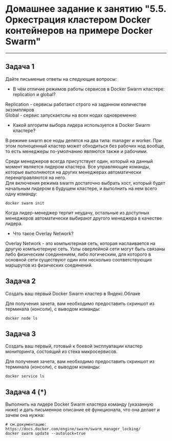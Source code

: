 # Домашнее задание к занятию "5.5. Оркестрация кластером Docker контейнеров на примере Docker Swarm"

---

## Задача 1

Дайте письменые ответы на следующие вопросы:

- В чём отличие режимов работы сервисов в Docker Swarm кластере: replication и global? <br>

Replication - сервисы работают строго на заданном количестве экзэмпляров <br>
Global - сервис запускаетсяы на всех нодах одновременно

- Какой алгоритм выбора лидера используется в Docker Swarm кластере? <br>

В режиме swarm все ноды делятся на два типа: manager и worker. При этом полноценный кластер может обходиться без рабочих нод вообще, то есть менеджеры по-умолчанию являются также и рабочими. <br>

Среди менеджеров всегда присутствует один, который на данный момент является лидером кластера. Все управляющие команды, которые выполняются на других менеджерах автоматически перенаправляются на него.<br>
Для включения режима swarm достаточно выбрать хост, который будет начальным лидером в будущем кластере, и выполнить на нем всего одну команду:

```
docker swarm init
```
Когда лидер-менеджер терпит неудачу, остальные из доступных менеджеров автоматически выбирают другого менеджера в качестве лидера.<br>

- Что такое Overlay Network?

Overlay Network - это компьютерная сеть, которая наслаивается на другую компьютерную сеть. Узлы оверлейной сети могут быть связаны либо физическим соединением, либо логическим, для которого в основной сети существуют один или несколько соответствующих маршрутов из физических соединений.

## Задача 2

Создать ваш первый Docker Swarm кластер в Яндекс.Облаке

Для получения зачета, вам необходимо предоставить скриншот из терминала (консоли), с выводом команды:
```
docker node ls
```

## Задача 3

Создать ваш первый, готовый к боевой эксплуатации кластер мониторинга, состоящий из стека микросервисов.

Для получения зачета, вам необходимо предоставить скриншот из терминала (консоли), с выводом команды:
```
docker service ls
```

## Задача 4 (*)

Выполнить на лидере Docker Swarm кластера команду (указанную ниже) и дать письменное описание её функционала, что она делает и зачем она нужна:
```
# см.документацию: https://docs.docker.com/engine/swarm/swarm_manager_locking/
docker swarm update --autolock=true
```

